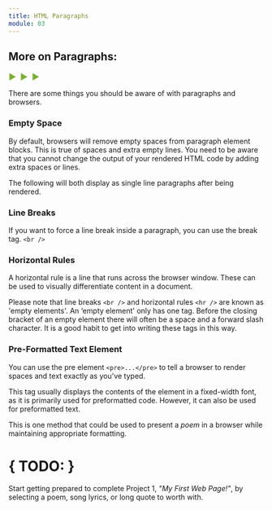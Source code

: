 ```yaml
---
title: HTML Paragraphs
module: 03
---
```


## More on Paragraphs:
<span style="color: #79AF33; font-size: medium; font-weight: bold">▶ &nbsp;▶  &nbsp;▶</span>

There are some things you should be aware of with paragraphs and browsers.

### Empty Space
By default, browsers will remove empty spaces from paragraph element blocks. This is true of spaces and extra empty lines. You need to be aware that you cannot change the output of your rendered HTML code by adding extra spaces or lines.

The following will both display as single line paragraphs after being rendered.

<p data-height="400" data-theme-id="30567" data-slug-hash="qXwEbW" data-default-tab="html,result" data-user="Media-Ed-Online" data-embed-version="2" data-pen-title="Topic-01: Paragraphs 1" class="codepen"></p>
<script async src="https://production-assets.codepen.io/assets/embed/ei.js"></script>


### Line Breaks
If you want to force a line break inside a paragraph, you can use the break tag. `<br />`

<p data-height="600" data-theme-id="30567" data-slug-hash="ZJZYQq" data-default-tab="html,result" data-user="Media-Ed-Online" data-embed-version="2" data-pen-title="Topic-02: Paragraph Element Pt. 2" class="codepen"></p>
<script async src="https://production-assets.codepen.io/assets/embed/ei.js"></script>


### Horizontal Rules
A horizontal rule is a line that runs across the browser window. These can be used to visually differentiate content in a document.

Please note that line breaks `<br />` and horizontal rules `<hr />` are known as 'empty elements'. An ‘empty element' only has one tag. Before the closing bracket of an empty element there will often be a space and a forward slash character. It is a good habit to get into writing these tags in this way.

<p data-height="400" data-theme-id="30567" data-slug-hash="eEomzb" data-default-tab="html,result" data-user="Media-Ed-Online" data-embed-version="2" data-pen-title="Topic-02: Paragraph Element Pt. 3" class="codepen"></p>
<script async src="https://production-assets.codepen.io/assets/embed/ei.js"></script>


### Pre-Formatted Text Element
You can use the pre element `<pre>...</pre>` to tell a browser to render spaces and text exactly as you've typed.

This tag usually displays the contents of the element in a fixed-width font, as it is primarily used for preformatted code. However, it can also be used for preformatted text.

This is one method that could be used to present a _poem_ in a browser while maintaining appropriate formatting.

<p data-height="600" data-theme-id="30567" data-slug-hash="QMPwKm" data-default-tab="html,result" data-user="Media-Ed-Online" data-embed-version="2" data-pen-title="Topic-02: Paragraph Elements Pt. 4" class="codepen"></p>
<script async src="https://production-assets.codepen.io/assets/embed/ei.js"></script>

# { TODO: }
Start getting prepared to complete Project 1, _"My First Web Page!"_, by selecting a poem, song lyrics, or long quote to worth with.
